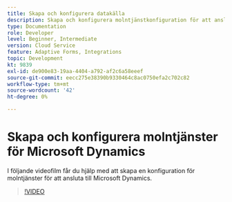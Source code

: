 ```yaml
---
title: Skapa och konfigurera datakälla
description: Skapa och konfigurera molntjänstkonfiguration för att ansluta till Microsoft Dynamics.
type: Documentation
role: Developer
level: Beginner, Intermediate
version: Cloud Service
feature: Adaptive Forms, Integrations
topic: Development
kt: 9839
exl-id: de900e83-19aa-4404-a792-af2c6a58eeef
source-git-commit: eecc275e38390b9330464c8ac0750efa2c702c82
workflow-type: tm+mt
source-wordcount: '42'
ht-degree: 0%

---
```


# Skapa och konfigurera molntjänster för Microsoft Dynamics


I följande videofilm får du hjälp med att skapa en konfiguration för molntjänster för att ansluta till Microsoft Dynamics.

>[!VIDEO](https://video.tv.adobe.com/v/340758?quality=12&learn=on)
